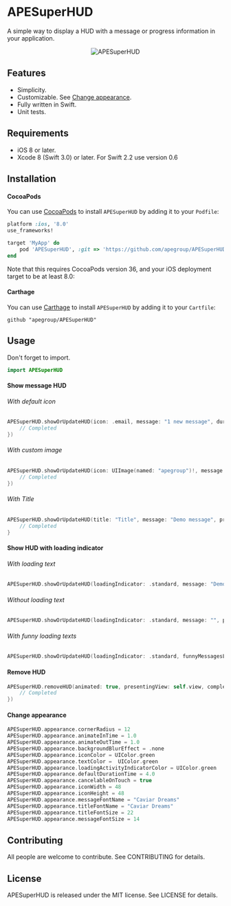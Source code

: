 # APESuperHUD
A simple way to display a HUD with a message or progress information in your application.

<p align="center">
  <img src="https://cloud.githubusercontent.com/assets/6545513/19601280/eafb4b50-97a8-11e6-811b-23a6e9d92234.gif" alt="APESuperHUD">
</p>

## Features
- Simplicity.
- Customizable. See [Change appearance](#change-appearance).
- Fully written in Swift.
- Unit tests.

## Requirements
- iOS 8 or later.
- Xcode 8 (Swift 3.0) or later. For Swift 2.2 use version 0.6

## Installation
#### CocoaPods
You can use [CocoaPods](http://cocoapods.org/) to install `APESuperHUD` by adding it to your `Podfile`:
```ruby
platform :ios, '8.0'
use_frameworks!

target 'MyApp' do
    pod 'APESuperHUD', :git => 'https://github.com/apegroup/APESuperHUD.git'
end
```
Note that this requires CocoaPods version 36, and your iOS deployment target to be at least 8.0:

#### Carthage
You can use [Carthage](https://github.com/Carthage/Carthage) to install `APESuperHUD` by adding it to your `Cartfile`:
```
github "apegroup/APESuperHUD"
```

## Usage
Don't forget to import.
```swift
import APESuperHUD
```
#### Show message HUD
###### With default icon
```swift
APESuperHUD.showOrUpdateHUD(icon: .email, message: "1 new message", duration: 3.0, presentingView: self.view, completion: {
    // Completed
})
```
###### With custom image
```swift
APESuperHUD.showOrUpdateHUD(icon: UIImage(named: "apegroup")!, message: "Demo message", duration: 3.0, presentingView: self.view, completion: {
    // Completed
})
```
###### With Title
```swift
APESuperHUD.showOrUpdateHUD(title: "Title", message: "Demo message", presentingView: self.view) {
    // Completed
}
```


#### Show HUD with loading indicator
###### With loading text
```swift
APESuperHUD.showOrUpdateHUD(loadingIndicator: .standard, message: "Demo loading...", presentingView: self.view)
```
###### Without loading text
```swift
APESuperHUD.showOrUpdateHUD(loadingIndicator: .standard, message: "", presentingView: self.view, completion: nil)
```
###### With funny loading texts
```swift
APESuperHUD.showOrUpdateHUD(loadingIndicator: .standard, funnyMessagesLanguage: .english, presentingView: self.view)
```
#### Remove HUD
```swift
APESuperHUD.removeHUD(animated: true, presentingView: self.view, completion: {
    // Completed
})
```
#### Change appearance
```swift
APESuperHUD.appearance.cornerRadius = 12
APESuperHUD.appearance.animateInTime = 1.0
APESuperHUD.appearance.animateOutTime = 1.0
APESuperHUD.appearance.backgroundBlurEffect = .none
APESuperHUD.appearance.iconColor = UIColor.green
APESuperHUD.appearance.textColor =  UIColor.green
APESuperHUD.appearance.loadingActivityIndicatorColor = UIColor.green
APESuperHUD.appearance.defaultDurationTime = 4.0
APESuperHUD.appearance.cancelableOnTouch = true
APESuperHUD.appearance.iconWidth = 48
APESuperHUD.appearance.iconHeight = 48
APESuperHUD.appearance.messageFontName = "Caviar Dreams"
APESuperHUD.appearance.titleFontName = "Caviar Dreams"
APESuperHUD.appearance.titleFontSize = 22
APESuperHUD.appearance.messageFontSize = 14
```

## Contributing
All people are welcome to contribute. See CONTRIBUTING for details.

## License
APESuperHUD is released under the MIT license. See LICENSE for details.
